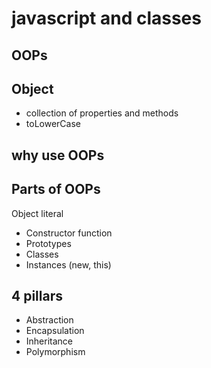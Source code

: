 # javascript and classes

## OOPs

## Object
- collection of properties and methods
- toLowerCase

## why use OOPs


## Parts of OOPs
Object literal

- Constructor function
- Prototypes
- Classes
- Instances (new, this)

## 4 pillars
- Abstraction
- Encapsulation
- Inheritance
- Polymorphism